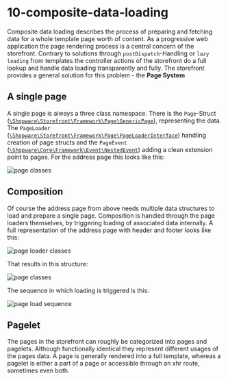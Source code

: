 # 10-composite-data-loading

Composite data loading describes the process of preparing and fetching data for a whole template page worth of content. As a progressive web application the page rendering process is a central concern of the storefront. Contrary to solutions through `postDispatch`-Handling or `lazy loading` from templates the controller actions of the storefront do a full lookup and handle data loading transparently and fully. The storefront provides a general solution for this problem - the **Page System**

## A single page

A single page is always a three class namespace. There is the `Page`-Struct \([`\Shopware\Storefront\Framework\Page\GenericPage`](https://github.com/shopware/platform/blob/master/src/Storefront/Framework/Page/GenericPage.php)\), representing the data. The `PageLoader` \([`\Shopware\Storefront\Framework\Page\PageLoaderInterface`](https://github.com/shopware/platform/blob/master/src/Storefront/Framework/Page/PageLoaderInterface.php)\) handling creation of page structs and the `PageEvent` \([`\Shopware\Core\Framework\Event\NestedEvent`](https://github.com/shopware/platform/blob/master/src/Core/Framework/Event/NestedEvent.php)\) adding a clean extension point to pages. For the address page this looks like this:

![page classes](https://github.com/elkmod/shopware-dx/tree/0c4bd450b25734a607955d03e7f7a908abf1a386/Resources/current/60-references-internals/30-storefront/dist/page-class.png)

## Composition

Of course the address page from above needs multiple data structures to load and prepare a single page. Composition is handled through the page loaders themselves, by triggering loading of associated data internally. A full representation of the address page with header and footer looks like this:

![page loader classes](https://github.com/elkmod/shopware-dx/tree/0c4bd450b25734a607955d03e7f7a908abf1a386/Resources/current/60-references-internals/30-storefront/dist/page-loader-classes.png)

That results in this structure:

![page classes](https://github.com/elkmod/shopware-dx/tree/0c4bd450b25734a607955d03e7f7a908abf1a386/Resources/current/60-references-internals/30-storefront/dist/page-classes.png)

The sequence in which loading is triggered is this:

![page load sequence](https://github.com/elkmod/shopware-dx/tree/0c4bd450b25734a607955d03e7f7a908abf1a386/Resources/current/60-references-internals/30-storefront/dist/page-load-sequence.png)

## Pagelet

The pages in the storefront can roughly be categorized into pages and pagelets. Although functionally identical they represent different usages of the pages data. A page is generally rendered into a full template, whereas a pagelet is either a part of a page or accessible through an xhr route, sometimes even both.

